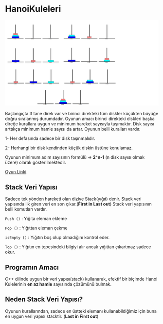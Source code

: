 # HanoiKuleleri

![banner](https://github.com/ygmrburak/HanoiKuleleri/blob/master/TowerOfHanoi/HanoiImages.png)

Başlangıçta 3 tane direk var ve birinci direkteki tüm diskler küçükten büyüğe doğru sıralanmış durumdadır. Oyunun amacı birinci direkteki diskleri başka direğe kurallara uygun ve minimum hareket sayısıyla taşımaktır. Disk sayısı arttıkça minimum hamle sayısı da artar. Oyunun belli kuralları vardır.

1-      Her defasında sadece bir disk taşınmalıdır.

2-      Herhangi bir disk kendinden küçük diskin üstüne konulamaz.

Oyunun minimum adım sayısının formülü => **2^n-1** (n disk sayısı olmak üzere) olarak gösterilmektedir.

[Oyun Linki](http://www.dersrehberi.com/hanoi.asp)


## Stack Veri Yapısı

Sadece tek yönden hareketi olan diziye Stack(yığıt) denir. Stack veri yapısında ilk giren veri en son çıkar.(**First in Last out**)
Stack veri yapısının belli komutları vardır.

`Push ()` : Yığıta eleman ekleme

`Pop ()` : Yığıttan eleman çekme

`isEmpty ()` : Yığıtın boş olup olmadığını kontrol eder.

`Top ()` : Yığıtın en tepesindeki bilgiyi alır ancak yığıttan çıkartmaz sadece okur.

 
## Programın Amacı

C++ dilinde uygun bir veri yapısı(stack) kullanarak, efektif bir biçimde Hanoi Kulelerinin **en az hamle** sayısında çözümünü bulmak.

## Neden Stack Veri Yapısı?

Oyunun kurallarından, sadece en üstteki elemanı kullanabildiğimiz için buna en uygun veri yapısı stacktir. (**Last in First out**)
